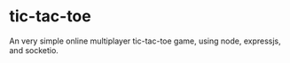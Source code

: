 # tic-tac-toe
An very simple online multiplayer tic-tac-toe game, using node, expressjs, and socketio.
